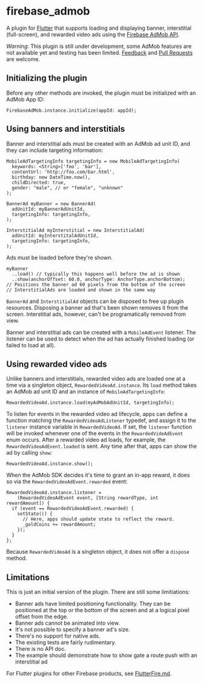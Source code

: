 # firebase_admob

A plugin for [Flutter](https://flutter.io) that supports loading and
displaying banner, interstitial (full-screen), and rewarded video ads using the
[Firebase AdMob API](https://firebase.google.com/docs/admob/).

*Warning*: This plugin is still under development, some AdMob features are not
available yet and testing has been limited.
[Feedback](https://github.com/flutter/flutter/issues) and
[Pull Requests](https://github.com/flutter/plugins/pulls) are welcome.

## Initializing the plugin

Before any other methods are invoked, the plugin must be initialized with an
AdMob App ID:
```
FirebaseAdMob.instance.initialize(appId: appId);
```

## Using banners and interstitials

Banner and interstitial ads must be created with an AdMob ad unit ID, and they
can include targeting information:
```
MobileAdTargetingInfo targetingInfo = new MobileAdTargetingInfo(
  keywords: <String>['foo', 'bar'],
  contentUrl: 'http://foo.com/bar.html',
  birthday: new DateTime.now(),
  childDirected: true,
  gender: "male", // or "female", "unknown"
);

BannerAd myBanner = new BannerAd(
  adUnitId: myBannerAdUnitId,
  targetingInfo: targetingInfo,
);

InterstitialAd myInterstitial = new InterstitialAd(
  adUnitId: myInterstitalAdUnitId,
  targetingInfo: targetingInfo,
);
```

Ads must be loaded before they're shown.
```
myBanner
  ..load() // typically this happens well before the ad is shown
  ..show(anchorOffset: 60.0, anchorType: AnchorType.anchorBottom);
// Positions the banner ad 60 pixels from the bottom of the screen
// InterstitialAds are loaded and shown in the same way
```

`BannerAd` and `InterstitialAd` objects can be disposed to free up plugin
resources. Disposing a banner ad that's been shown removes it from the screen.
Interstitial ads, however, can't be programatically removed from view.

Banner and interstitial ads can be created with a `MobileAdEvent` listener. The
listener can be used to detect when the ad has actually finished loading
(or failed to load at all).

## Using rewarded video ads

Unlike banners and interstitials, rewarded video ads are loaded one at a time
via a singleton object, `RewardedVideoAd.instance`. Its `load` method takes an
AdMob ad unit ID and an instance of `MobileAdTargetingInfo`:
```
RewardedVideoAd.instance.load(myAdMobAdUnitId, targetingInfo);
```

To listen for events in the rewarded video ad lifecycle, apps can define a
function matching the `RewardedVideoAdListener` typedef, and assign it to the
`listener` instance variable in `RewardedVideoAd`. If set, the `listener`
function will be invoked whenever one of the events in the `RewardedVideAdEvent`
enum occurs. After a rewarded video ad loads, for example, the
`RewardedVideoAdEvent.loaded` is sent. Any time after that, apps can show the ad
by calling `show`:
```
RewardedVideoAd.instance.show();
```

When the AdMob SDK decides it's time to grant an in-app reward, it does so via
the `RewardedVideoAdEvent.rewarded` event:
```
RewardedVideoAd.instance.listener =
    (RewardedVideoAdEvent event, [String rewardType, int rewardAmount]) {
  if (event == RewardedVideoAdEvent.rewarded) {
    setState(() {
      // Here, apps should update state to reflect the reward.
      _goldCoins += rewardAmount;
    });
  }
};
```

Because `RewardedVideoAd` is a singleton object, it does not offer a `dispose`
method.

## Limitations

This is just an initial version of the plugin. There are still some
limitiations:

- Banner ads have limited positioning functionality. They can be positioned at the top or the bottom of the screen and at a logical pixel offset from the edge.
- Banner ads cannot be animated into view.
- It's not possible to specify a banner ad's size.
- There's no support for native ads.
- The existing tests are fairly rudimentary.
- There is no API doc.
- The example should demonstrate how to show gate a route push with an
  interstitial ad

For Flutter plugins for other Firebase products, see
[FlutterFire.md](https://github.com/flutter/plugins/blob/master/FlutterFire.md).

